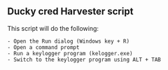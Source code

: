## Ducky cred Harvester script

This script will do the following:

    - Open the Run dialog (Windows key + R)
    - Open a command prompt
    - Run a keylogger program (kelogger.exe)
    - Switch to the keylogger program using ALT + TAB
